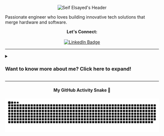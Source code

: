 <!-- Header Image -->
<p align="center">
  <img src="https://raw.githubusercontent.com/zSayf/zSayf/main/Assests/Header.png" alt="Seif Elsayed's Header"/>
</p>

Passionate engineer who loves building innovative tech solutions that merge hardware and software.

<!-- Centered and professional LinkedIn Badge -->
<p align="center">
  <strong>Let's Connect:</strong><br><br>
  <a href="https://www.linkedin.com/in/seif-elsayed" target="_blank">
    <img src="https://img.shields.io/badge/LinkedIn-0077B5?style=for-the-badge&logo=linkedin&logoColor=white" alt="LinkedIn Badge"/>
  </a>
</p>

---

<details>
<summary><h3>Want to know more about me? Click here to expand!</h3></summary>
  
---
  
### ⚡ Tech Snapshot
This graph outlines my core technical competencies across key engineering domains.

```mermaid
graph LR
    subgraph Core Competencies
        A((( ))):::hidden --- E(Embedded Systems & Robotics)
        A --- AI(AI & Computer Vision)
        A --- S(Software Development)
        A --- N(Networking & Communication)
        A --- P(Project Management & Leadership)
    end

    subgraph Embedded Systems & Robotics
        E --- E1(Platforms)
        E1 --- E1_Desc["Raspberry Pi, ESP32, Arduino"]
        E --- E2(Core Language)
        E2 --- E2_Desc["C/C++ for Firmware"]
        E --- E3(Skills)
        E3 --- E3_Desc["Hardware Integration & Control"]
        E --- E4(Algorithms)
        E4 --- E4_Desc["Motion Control (PID, S-curve)"]
    end
    
    subgraph AI & Computer Vision
        AI --- AI1(Models)
        AI1 --- AI1_Desc["YOLO (Object Detection & Tracking)"]
        AI --- AI2(Libraries)
        AI2 --- AI2_Desc["OpenCV for Image Processing"]
        AI --- AI3(Deployment)
        AI3 --- AI3_Desc["Edge AI on Embedded Devices"]
        AI --- AI4(LLMs)
        AI4 --- AI4_Desc["Prompt Engineering (ChatGPT, Gemini API)"]
    end

    subgraph Software Development
        S --- S1(Core Languages)
        S1 --- S1_Desc["Python, Kotlin, Java"]
        S --- S2(Paradigms)
        S2 --- S2_Desc["OOP, Multithreading"]
        S --- S3(Android Stack)
        S3 --- S3_Desc["MVVM, Jetpack Compose"]
        S --- S4(APIs)
        S4 --- S4_Desc["REST Integration"]
    end

    subgraph Networking & Communication
        N --- N1(Foundation)
        N1 --- N1_Desc["CCNA R&S Concepts"]
        N --- N2(Hardware)
        N2 --- N2_Desc["Cisco IOS (Routers & Switches)"]
        N --- N3(Protocols)
        N3 --- N3_Desc["TCP/IP, UDP, UART"]
        N --- N4(Analysis)
        N4 --- N4_Desc["VLANs, Subnetting, Wireshark"]
    end

    subgraph Project Management & Leadership
        P --- P1(Methodology)
        P1 --- P1_Desc["Agile Principles"]
        P --- P2(Tools)
        P2 --- P2_Desc["Jira, ClickUp, Trello"]
        P --- P3(Skills)
        P3 --- P3_Desc["Technical Leadership & Problem-Solving"]
        P --- P4(Documentation)
        P4 --- P4_Desc["Clear Technical Writing"]
    end

    classDef hidden fill:#222,stroke:#222,color:#222
```
  
---
  
### ✨ Featured Projects:
*   <a href="https://www.linkedin.com/posts/seif-elsayed_graduationproject-ai-robotics-activity-7351456699083276288-WJs5" target="_blank">**𝐒𝐡𝐢𝐞𝐥𝐝: 𝐀𝐧 𝐑𝐞𝐚𝐥-𝐭𝐢𝐦𝐞 𝐀𝐈-𝐏𝐨𝐰𝐞𝐫𝐞𝐝 𝐍𝐨𝐧-𝐋𝐞𝐭𝐡𝐚𝐥 𝐃𝐞𝐟𝐞𝐧𝐬𝐞 𝐒𝐲𝐬𝐭𝐞𝐦**</a>
    *   🏆 **Awarded 2nd Place (#2)** nationwide among 582 projects in the Egyptian Universities & Institutes Competition.
    *   An integrated defense system using AI and embedded systems for non-lethal, real-time threat response. <a href="https://www.linkedin.com/posts/seif-elsayed_aeyaeraepaejabraepaedaefaeuaepaehaey-aelaeuaegaetaerabraelaetaeuaeyaer-activity-7364089800912625665-TX7R" target="_blank">See competition highlights</a>.

*   <a href="https://www.linkedin.com/posts/seif-elsayed_graduationproject-rov-activity-7352497326470365184-i7MA" target="_blank">**𝐒𝐡𝐚𝐫𝐤𝐁𝐚𝐢𝐭**</a>
    *   A custom-built Remotely Operated Vehicle (ROV) designed for underwater exploration and data collection tasks.

*   <a href="https://www.linkedin.com/posts/seif-elsayed_two-is-not-enough-lets-drop-the-third-project-activity-7352547138003726336-dY0q" target="_blank">**𝐋𝐢𝐠𝐡𝐭𝐈𝐭𝐔𝐩**</a>
    *   An IoT-based smart lighting system featuring customizable animations and remote control capabilities via a mobile app.

---
  
### 📊 My GitHub Activity:
<p align="center">
  <img src="https://github-readme-stats.vercel.app/api?username=zSayf&show_icons=true&theme=dark" alt="Seif's GitHub Stats" width="400">
  <img src="https://github-readme-stats.vercel.app/api/top-langs/?username=zSayf&layout=compact&theme=dark" alt="Seif's Top Languages" width="400">
</p>

</details>

---

<!-- Snake animation with a cool title -->
<div align="center">
  <h4>My GitHub Activity Snake 🐍</h4>
  <img src="https://raw.githubusercontent.com/zSayf/zSayf/main/dist/github-contribution-grid-snake.svg" alt="Seif's contribution snake animation">
</div>
